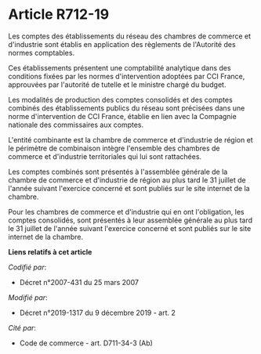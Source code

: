 # Article R712-19

Les comptes des établissements du réseau des chambres de commerce et d'industrie sont établis en application des règlements
de l'Autorité des normes comptables.

Ces établissements présentent une comptabilité analytique dans des conditions fixées par les normes d'intervention adoptées
par CCI France, approuvées par l'autorité de tutelle et le ministre chargé du budget.

Les modalités de production des comptes consolidés et des comptes combinés des établissements publics du réseau sont
précisées dans une norme d'intervention de CCI France, établie en lien avec la Compagnie nationale des commissaires aux
comptes.

L'entité combinante est la chambre de commerce et d'industrie de région et le périmètre de combinaison intègre l'ensemble des
chambres de commerce et d'industrie territoriales qui lui sont rattachées.

Les comptes combinés sont présentés à l'assemblée générale de la chambre de commerce et d'industrie de région au plus tard le
31 juillet de l'année suivant l'exercice concerné et sont publiés sur le site internet de la chambre.

Pour les chambres de commerce et d'industrie qui en ont l'obligation, les comptes consolidés, sont présentés à leur assemblée
générale au plus tard le 31 juillet de l'année suivant l'exercice concerné et sont publiés sur le site internet de la
chambre.

**Liens relatifs à cet article**

_Codifié par_:

  - Décret n°2007-431 du 25 mars 2007

_Modifié par_:

  - Décret n°2019-1317 du 9 décembre 2019 - art. 2

_Cité par_:

  - Code de commerce - art. D711-34-3 (Ab)
